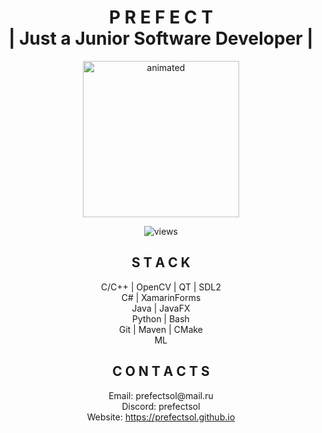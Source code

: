 <h1 align="center"><strong>P R E F E C T<br> | Just a Junior Software Developer  |  </strong></h1>

<p align="center">
  <img src="https://tenor.com/view/github-cat-kitty-waiting-loading-gif-25774588.gif" alt="animated" width = 250 height = 250>
</p>

<p align="center">
  <img src="https://komarev.com/ghpvc/?username=PrefectSol&color=green" alt="views">
</p>

<h2 align="center">S T A C K </h2>

<p align="center">
  C/C++ | OpenCV | QT | SDL2  <br>
  C# | XamarinForms <br>
  Java | JavaFX  <br>
  Python | Bash  <br>
  Git | Maven | CMake  <br>
  ML
</p>

<h2 align="center">C O N T A C T S</h2>

<p align="center">
  Email: prefectsol@mail.ru <br>
  Discord: prefectsol <br>
  Website: <a href="https://prefectsol.github.io/">https://prefectsol.github.io</a> <br>
</p>
